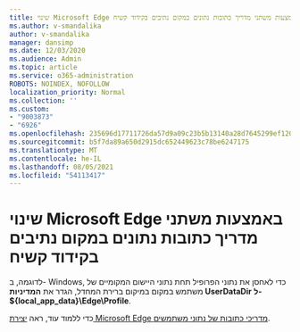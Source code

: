 ```yaml
---
title: שינוי Microsoft Edge באמצעות משתני מדריך כתובות נתונים במקום נתיבים בקידוד קשיח
ms.author: v-smandalika
author: v-smandalika
manager: dansimp
ms.date: 12/03/2020
ms.audience: Admin
ms.topic: article
ms.service: o365-administration
ROBOTS: NOINDEX, NOFOLLOW
localization_priority: Normal
ms.collection: ''
ms.custom:
- "9003873"
- "6926"
ms.openlocfilehash: 235696d17711726da57d9a09c23b5b13140a28d7645299ef120a4b2c7b395c5e
ms.sourcegitcommit: b5f7da89a650d2915dc652449623c78be6247175
ms.translationtype: MT
ms.contentlocale: he-IL
ms.lasthandoff: 08/05/2021
ms.locfileid: "54113417"
---
```

# <a name="modify-microsoft-edge-by-using-data-directory-variables-rather-than-hardcoded-paths"></a>שינוי Microsoft Edge באמצעות משתני מדריך כתובות נתונים במקום נתיבים בקידוד קשיח

לדוגמה, ב- Windows, כדי לאחסן את נתוני הפרופיל תחת נתוני היישום המקומיים של משתמש במקום במיקום ברירת המחדל, הגדר את **המדיניות UserDataDir** **ל- ${local_app_data}\Edge\Profile**. 

כדי ללמוד עוד, ראה [יצירת Microsoft Edge מדריכי כתובות של נתוני משתמשים](https://docs.microsoft.com/deployedge/edge-learnmore-create-user-directory-vars).